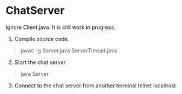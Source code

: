 ChatServer
==========
Ignore Client.java. It is still work in progress.

1) Compile source code.
>javac -g Server.java ServerThread.java

2) Start the chat server
>java Server <port>

3) Connect to the chat server from another terminal
telnet localhost <port>
